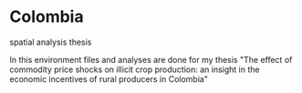 # Colombia
spatial analysis thesis

In this environment files and analyses are done for my thesis "The effect of commodity price shocks on illicit crop production: an insight in the economic incentives of rural producers in Colombia"
